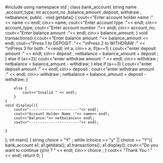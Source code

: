 #include<iostream>
using namespace std ;
class bank_account{
	string name ,account_type; 
	int account_no ,balance_amount ,deposit, withdraw , netbalance;
	public :
	void getdata() {
		cout<<"Enter account holder name :"<< name << endl;
		cin>> name;
		cout<<"Enter account type :"<< endl;
		cin>> account_type;
		cout<<"Enter account number :"<< endl;
		cin>> account_no;
		cout<<"Enter balance amount :"<< endl;
		cin>> balance_amount;
	}
	void transactions() {
		cout<<"Enter balance amount :"<< balance_amount << endl;
		cout<<"Press 1 to DEPOSIT :"<< "\nPress 2 to WITHDRAW :" << "\nPress 3 for both :"<<endl;
		int a;
		cin>> a;
		if(a==1)
		{
		 cout<<"enter deposit amount :" << endl;
		 cin>> deposit ;
		netbalance = balance_amount + deposit ;
		}
		else if (a==2){
				cout<<"enter withdraw amount :" << endl;
		        cin>> withdraw ;
		        netbalance = balance_amount - withdraw;
		}
		else if (a==3)
		{
			cout<<"enter deposit amount :" << endl;
		    cin>> deposit ;
			cout<<"enter withdraw amount :" << endl;
			cin>> withdraw ;
			netbalance = balance_amount + deposit - withdraw; 
		}
		
		else {
			cout<<"Invalid " << endl;
		}
	}	
	void display(){
		cout<<"-----------------------"<< endl;
		cout<<"Account Holder Name :"<< name<< endl;
		cout<<"Balance:"<< netbalance<< endl;
	    cout<<"-----------------------"<< endl;	
	
	}
};
   int main() {
   	string choice = "Y" ;
   	while (choice == "y" || choice == "Y"){
   		bank_account a1;
   		a1.getdata();
   		a1.transactions();
   		a1.display();
   		cout<<"Do you want to continue (y/n) ? " << endl;
   		cin>> choice ;
	   }
	   cout<< "Thank You  ! " << endl;
	   return 0;
   }
